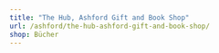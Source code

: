 ```yaml
---
title: "The Hub, Ashford Gift and Book Shop"
url: /ashford/the-hub-ashford-gift-and-book-shop/
shop: Bücher
---
```

